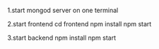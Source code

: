 1.start mongod server on one terminal

2.start frontend
cd frontend
npm install
npm start

3.start backend
npm install
npm start

